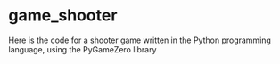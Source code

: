 # game_shooter

Here is the code for a shooter game written in the Python programming language, using the PyGameZero library

